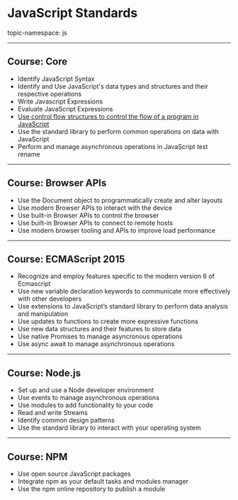 # JavaScript Standards

topic-namespace: js

---
## Course: Core
- Identify JavaScript Syntax
- Identify and Use JavaScript's data types and structures and their respective operations
- Write Javascript Expressions
- Evaluate JavaScript Expressions
- [Use control flow structures to control the flow of a program in JavaScript](./core/use-control-flow-structures-to-control-the-flow-of-a-program-in-javascript.md)
- Use the standard library to perform common operations on data with JavaScript
- Perform and manage asynchronous operations in JavaScript test rename

---
## Course: Browser APIs


- Use the Document object to programmatically create and alter layouts
- Use modern Browser APIs to interact with the device
- Use built-in Browser APIs to control the browser
- Use built-in Browser APIs to connect to remote hosts
- Use modern browser tooling and APIs to improve load performance


---
## Course: ECMAScript 2015


- Recognize and employ features specific to the modern version 6 of Ecmascript
- Use new variable declaration keywords to communicate more effectively with other developers
- Use extensions to JavaScript’s standard library to perform data analysis and manipulation
- Use updates to functions to create more expressive functions
- Use new data structures and their features to store data
- Use native Promises to manage asyncronous operations
- Use async await to manage asynchronous operations


---
## Course: Node.js


- Set up and use a Node developer environment
- Use events to manage asynchronous operations
- Use modules to add functionality to your code
- Read and write Streams
- Identify common design patterns
- Use the standard library to interact with your operating system


---
## Course: NPM


- Use open source JavaScript packages
- Integrate npm as your default tasks and modules manager
- Use the npm online repository to publish a module
